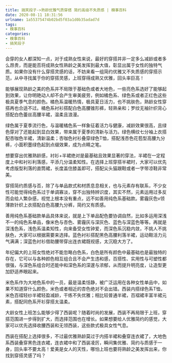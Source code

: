 ```yaml
---
title: 搞笑段子->熟龄优雅气质穿搭 简约高级不失质感 | 糗事百科
date: 2020-08-11 18:31:56
urlname: 1a55375474b02bd5f03a1d0b35adad7d
tags: 
- 糗事百科
categories:
- 糗事百科
- 搞笑段子
---
```

会穿的女人都深知一点，对于成熟女性来说，最好的穿搭并非一定多么减龄或者多么昂贵，而是能否将成熟女性熟龄之美发挥到最大值，彰显出属于女性的独特气质。如果你没有什么穿搭灵感的话，不妨来看一组简约优雅又不失质感的穿搭示范，从中寻找属于你的穿搭灵感，上班穿得成熟又优雅，回头率巨高！

能够展现熟龄之美的色系并不局限于基础色或者大地色，一些亮色系选好了能够起到效果，让你明艳动人却不会产生审美疲劳，例如橘色系、绿色系或者正红色这些极具夏季气息的颜色。橘色系温暖热情，极具夏日活力，也不挑肤色，熟龄女性穿搭再也合适不过。橘色系衬衫搭配白色高腰锥形裤，轻熟亲和；罗纹无袖针织背心搭配白色蕾丝高腰半裙，温柔且浪漫。

绿色属于夏季流行色，与温暖橘色系一样象征着活力与健康，减龄效果很高，且绿色穿对了还能起到显白效果，带来属于夏季的清新与活力。绿色横纹七分袖上衣搭配杏咖色半裙，清新温柔；杏咖色衬衫叠穿绿色T恤，搭配浅杏色花苞型高腰九分裤，小面积墨绿色起到点缀效果，成为点睛之笔。

想要穿出优雅熟龄感，衬衫+半裙绝对是最基础且效果显著的穿法，半裙在一定程度上中和衬衫利落感，平添几分温柔知性。在选择上班穿搭半裙时，大家可以优先考虑版型利落的直筒裙，长度盖住膝盖即可，搭配尖头猫跟鞋或者一字带凉鞋非常美。

穿搭简约质感与否，除了与单品款式和材质息息相关，也与元素存有联系，不少女性可能觉得纯色系过于单调寡淡，穿不出独特辨识度，其实不然，元素运用过多反而会给人繁杂感，视觉上根本没有重点，远不如善用纯色系基础款。雾霾灰色v领薄款针织上衣搭配白色高腰九分裤，简约又有质感。

善用纯色系基础款单品具体来说，就是上下单品配色要协调自然，比如多运用深浅不一的纯色系单品，像米色与杏色、雾霾灰与深灰色、蓝色与深蓝色等等。再就是深浅色系，浅色系温柔知性，向来备受女性钟爱，而深色系沉稳内敛，不挑人不挑肤色，大家可以根据需要来选择。蓝色衬衫搭配黑色高腰利落半裙，运动鞋活力元气满满；深蓝色衬衫借助腰带穿出连衣裙既视感，太沉稳大方了。

年纪偏大的上班女性绝对不能忽略白色系，白色是所有颜色中最基础也是最独特的存在，它可以与各种颜色相互组合且不会产生违和感，百搭性、实用性与可塑性都很强，与深色系组合时还能中和深色系的深邃与浓郁，从而提升明亮度，让造型更加舒适养眼起来。

米色系作为大地色系中的一员，最是温柔恬静，被广泛运用在各种女性单品中，如果不知道穿什么颜色，米色或者相近的杏色绝对不会出错。西装内搭绿色系T恤，米色百褶轻纱半裙轻盈减龄，干练不失优雅；相比较普通半裙，百褶裙丰富半裙元素，搭配同色系开衫穿搭太温柔。

大龄女性上班怎么能够少得了西装呢？随着时尚的发展，西装不再局限于上班，穿搭范围进一步得到扩大，而选择范围也在增长。如果想要给人优雅简约的感觉，大家可以优先选择收腰西装和无领西装，这些款式极具女性气息。

西装在搭配上选择很多，不过最优雅熟龄莫过于内搭半裙和叠穿连衣裙了，大地色系西装叠穿黑色连衣裙，连衣裙中和了西装凌厉，瞬间集优雅、简约与质感于一身，回头率不要太高！爱美是女人的天性，哪怕上班也要将熟龄之美发挥出来，你找到穿搭灵感了吗？


